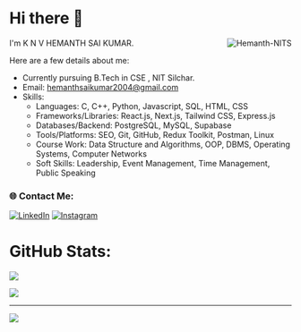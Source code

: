 # Hi there 👋

I'm K N V HEMANTH SAI KUMAR.<img align="right" src="https://komarev.com/ghpvc/?username=Hemanth-NITS" alt="Hemanth-NITS" />

Here are a few details about me:
- Currently pursuing B.Tech in CSE , NIT Silchar.
- Email: hemanthsaikumar2004@gmail.com
- Skills: 
  - Languages: C, C++, Python, Javascript, SQL, HTML, CSS
  - Frameworks/Libraries: React.js, Next.js, Tailwind CSS, Express.js
  - Databases/Backend:  PostgreSQL, MySQL, Supabase
  - Tools/Platforms: SEO, Git, GitHub, Redux Toolkit, Postman, Linux
  - Course Work: Data Structure and Algorithms, OOP, DBMS, Operating Systems, Computer Networks
  - Soft Skills: Leadership, Event Management, Time Management, Public Speaking

### 🌐 Contact Me:
[![LinkedIn](https://img.shields.io/badge/LinkedIn-%230077B5.svg?logo=linkedin&logoColor=white)](https://www.linkedin.com/in/hemanth-sai-kumar-knv-a62101258/)
[![Instagram](https://img.shields.io/badge/Instagram-%23E4405F.svg?logo=Instagram&logoColor=white)](https://www.instagram.com/k.n.v.hemanthsai/)

# GitHub Stats:
![](https://github-readme-stats-jdeep.vercel.app/api/top-langs/?username=Hemanth-NITS&langs_count=8&count_private=true&layout=compact&theme=highcontrast&hide_border=true&card_width=500&role=OWNER,ORGANIZATION_MEMBER,COLLABORATOR)

![](https://github-profile-summary-cards.vercel.app/api/cards/profile-details?username=Hemanth-NITS&theme=highcontrast)<br />



---
[![](https://visitcount.itsvg.in/api?id=Hemanth-NITS&icon=4&color=0)](https://visitcount.itsvg.in)

<!-- 
![](https://github-readme-stats.vercel.app/api?username=manikiran949&theme=highcontrast&hide_border=true&include_all_commits=true&count_private=true)<br/>
### 🔝 Top Contributed Repo
![](https://github-contributor-stats.vercel.app/api?username=manikiran949&limit=5&theme=highcontrast&combine_all_yearly_contributions=true)
--!>
